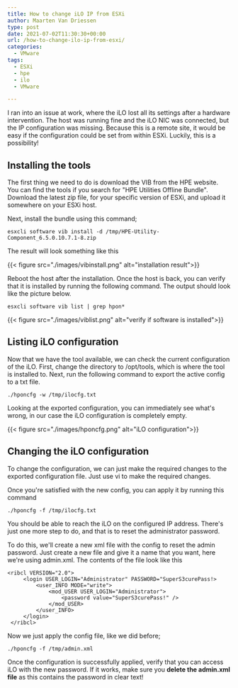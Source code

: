 ```yaml
---
title: How to change iLO IP from ESXi
author: Maarten Van Driessen
type: post
date: 2021-07-02T11:30:30+00:00
url: /how-to-change-ilo-ip-from-esxi/
categories:
  - VMware
tags:
  - ESXi
  - hpe
  - ilo
  - VMware

---
```

I ran into an issue at work, where the iLO lost all its settings after a hardware intervention. The host was running fine and the iLO NIC was connected, but the IP configuration was missing. Because this is a remote site, it would be easy if the configuration could be set from within ESXi. Luckily, this is a possibility!

## Installing the tools

The first thing we need to do is download the VIB from the HPE website. You can find the tools if you search for "HPE Utilities Offline Bundle". Download the latest zip file, for your specific version of ESXi, and upload it somewhere on your ESXi host.

Next, install the bundle using this command;

```esxcli software vib install -d /tmp/HPE-Utility-Component_6.5.0.10.7.1-8.zip```

The result will look something like this

{{< figure src="./images/vibinstall.png" alt="installation result">}}

Reboot the host after the installation. Once the host is back, you can verify that it is installed by running the following command. The output should look like the picture below.

```esxcli software vib list | grep hpon*```

{{< figure src="./images/viblist.png" alt="verify if software is installed">}}

## Listing iLO configuration

Now that we have the tool available, we can check the current configuration of the iLO. First, change the directory to /opt/tools, which is where the tool is installed to. Next, run the following command to export the active config to a txt file.

```./hponcfg -w /tmp/ilocfg.txt```

Looking at the exported configuration, you can immediately see what's wrong, in our case the iLO configuration is completely empty.

{{< figure src="./images/hponcfg.png" alt="iLO configuration">}}

## Changing the iLO configuration

To change the configuration, we can just make the required changes to the exported configuration file. Just use vi to make the required changes.

Once you're satisfied with the new config, you can apply it by running this command

```./hponcfg -f /tmp/ilocfg.txt```

You should be able to reach the iLO on the configured IP address. There's just one more step to do, and that is to reset the administrator password.

To do this, we'll create a new xml file with the config to reset the admin password. Just create a new file and give it a name that you want, here we're using admin.xml. The contents of the file look like this

``` 
<ribcl VERSION="2.0">
     <login USER_LOGIN="Administrator" PASSWORD="SuperS3curePass!>
         <user_INFO MODE="write">
             <mod_USER USER_LOGIN="Administrator">
                 <password value="SuperS3curePass!" />
             </mod_USER>
         </user_INFO>
     </login>
 </ribcl>
```

Now we just apply the config file, like we did before;

```./hponcfg -f /tmp/admin.xml```

Once the configuration is successfully applied, verify that you can access iLO with the new password. If it works, make sure you **delete the admin.xml file** as this contains the password in clear text!